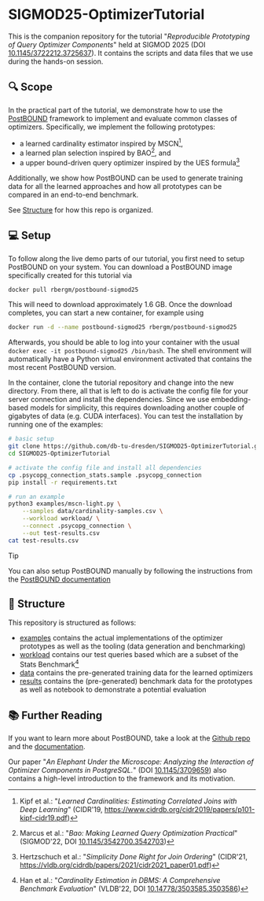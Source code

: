 # SIGMOD25-OptimizerTutorial

This is the companion repository for the tutorial "_Reproducible Prototyping of Query Optimizer Components_" held at SIGMOD
2025 (DOI [10.1145/3722212.3725637](https://doi.org/10.1145/3722212.3725637)).
It contains the scripts and data files that we use during the hands-on session.


## 🔍 Scope

In the practical part of the tutorial, we demonstrate how to use the [PostBOUND](https://github.com/rbergm/PostBOUND) framework
to implement and evaluate common classes of optimizers. Specifically, we implement the following prototypes:

- a learned cardinality estimator inspired by MSCN[^mscn],
- a learned plan selection inspired by BAO[^bao], and
- a upper bound-driven query optimizer inspired by the UES formula[^ues]

Additionally, we show how PostBOUND can be used to generate training data for all the learned approaches and how all prototypes
can be compared in an end-to-end benchmark.

See [Structure](#-structure) for how this repo is organized.

[^mscn]: Kipf et al.: "_Learned Cardinalities: Estimating Correlated Joins with Deep Learning_" (CIDR'19, https://www.cidrdb.org/cidr2019/papers/p101-kipf-cidr19.pdf)

[^bao]: Marcus et al.: "_Bao: Making Learned Query Optimization Practical_" (SIGMOD'22, DOI [10.1145/3542700.3542703](https://doi.org/10.1145/3542700.3542703))

[^ues]: Hertzschuch et al.: "_Simplicity Done Right for Join Ordering_" (CIDR'21, https://vldb.org/cidrdb/papers/2021/cidr2021_paper01.pdf)


## 💻 Setup

To follow along the live demo parts of our tutorial, you first need to setup PostBOUND on your system. You can download a
PostBOUND image specifically created for this tutorial via

```sh
docker pull rbergm/postbound-sigmod25
```

This will need to download approximately 1.6 GB. Once the download completes, you can start a new container, for example using

```sh
docker run -d --name postbound-sigmod25 rbergm/postbound-sigmod25
```

Afterwards, you should be able to log into your container with the usual `docker exec -it postbound-sigmod25 /bin/bash`.
The shell environment will automatically have a Python virtual environment activated that contains the most recent PostBOUND
version.

In the container, clone the tutorial repository and change into the new directory. From there, all that is left to do is
activate the config file for your server connection and install the dependencies. Since we use embedding-based models for
simplicity, this requires downloading another couple of gigabytes of data (e.g. CUDA interfaces). You can test the installation
by running one of the examples:

```sh
# basic setup
git clone https://github.com/db-tu-dresden/SIGMOD25-OptimizerTutorial.git
cd SIGMOD25-OptimizerTutorial

# activate the config file and install all dependencies
cp .psycopg_connection_stats.sample .psycopg_connection
pip install -r requirements.txt

# run an example
python3 examples/mscn-light.py \
    --samples data/cardinality-samples.csv \
    --workload workload/ \
    --connect .psycopg_connection \
    --out test-results.csv
cat test-results.csv
```

> [!TIP]
> You can also setup PostBOUND manually by following the instructions from the
> [PostBOUND documentation](https://postbound.readthedocs.io/en/latest/setup.html)


## 📖 Structure

This repository is structured as follows:

- [examples](/examples/) contains the actual implementations of the optimizer prototypes as well as the tooling
  (data generation and benchmarking)
- [workload](/workload/) contains our test queries based which are a subset of the Stats Benchmark[^stats]
- [data](/data/) contains the pre-generated training data for the learned optimizers
- [results](/results/) contains the (pre-generated) benchmark data for the prototypes as well as notebook to demonstrate a
  potential evaluation


[^stats]: Han et al.: "_Cardinality Estimation in DBMS: A Comprehensive Benchmark Evaluation_" (VLDB'22, DOI [10.14778/3503585.3503586](https://doi.org/10.14778/3503585.3503586))


## 📚 Further Reading

If you want to learn more about PostBOUND, take a look at the [Github repo](https://github.com/rbergm/PostBOUND) and the
[documentation](https://postbound.readthedocs.io/).

Our paper "_An Elephant Under the Microscope: Analyzing the Interaction of Optimizer Components in PostgreSQL._"
(DOI [10.1145/3709659](https://doi.org/10.1145/3709659)) also contains a high-level introduction to the framework and its
motivation.
